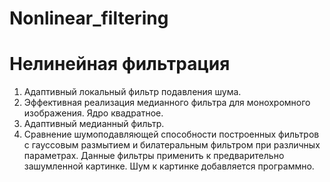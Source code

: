 # Nonlinear_filtering
# Нелинейная фильтрация

1.  Адаптивный локальный фильтр подавления шума.
2.  Эффективная реализация медианного фильтра для монохромного изображения. Ядро квадратное.
3.  Адаптивный медианный фильтр.
4.  Сравнение шумоподавляющей способности построенных фильтров с гауссовым размытием и билатеральным фильтром при различных параметрах. Данные фильтры применить к предварительно зашумленной картинке. Шум к картинке добавляется программно.
